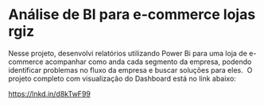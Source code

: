 # Análise de BI para e-commerce lojas rgiz

Nesse projeto, desenvolvi relatórios utilizando Power Bi para uma loja de e-commerce acompanhar como anda cada segmento da empresa, podendo identificar problemas no fluxo da empresa e buscar soluções para eles. 
O projeto completo com visualização do Dashboard está no link abaixo:

https://lnkd.in/d8kTwF99
